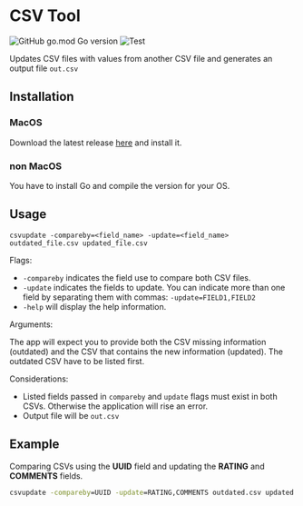 # CSV Tool

![GitHub go.mod Go version](https://img.shields.io/github/go-mod/go-version/Alvaroalonsobabbel/csvtool) ![Test](https://github.com/Alvaroalonsobabbel/csvtool/actions/workflows/go-test.yml/badge.svg)

Updates CSV files with values from another CSV file and generates an output file `out.csv`

## Installation

### MacOS

Download the latest release [here](https://github.com/Alvaroalonsobabbel/csvtool/releases/latest/download/csvtool) and install it.

### non MacOS

You have to install Go and compile the version for your OS.

## Usage

`csvupdate -compareby=<field_name> -update=<field_name> outdated_file.csv updated_file.csv`

Flags:

- `-compareby` indicates the field use to compare both CSV files.
- `-update` indicates the fields to update. You can indicate more than one field by separating them with commas: `-update=FIELD1,FIELD2`
- `-help` will display the help information.
  
Arguments:

The app will expect you to provide both the CSV missing information (outdated) and the CSV that contains the new information (updated). The outdated CSV have to be listed first.

Considerations:

- Listed fields passed in `compareby` and `update` flags must exist in both CSVs. Otherwise the application will rise an error.
- Output file will be `out.csv`

## Example

Comparing CSVs using the **UUID** field and updating the **RATING** and **COMMENTS** fields.

```cmd
csvupdate -compareby=UUID -update=RATING,COMMENTS outdated.csv updated.csv
```
